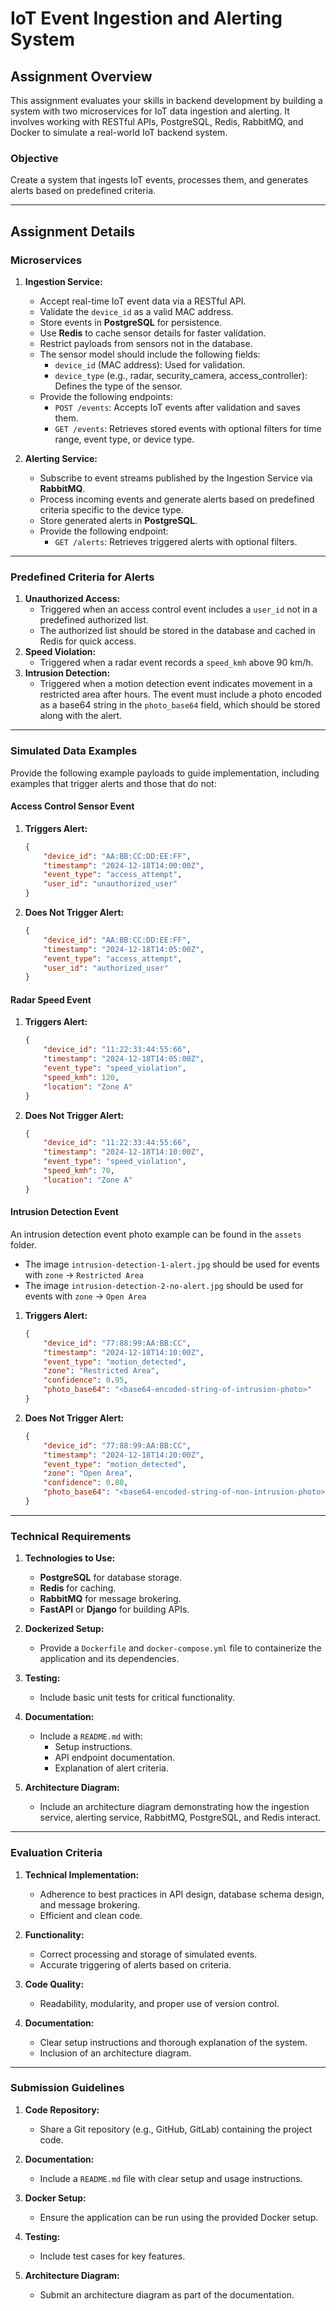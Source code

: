 

# IoT Event Ingestion and Alerting System

## Assignment Overview

This assignment evaluates your skills in backend development by building a system with two microservices for IoT data ingestion and alerting. It involves working with RESTful APIs, PostgreSQL, Redis, RabbitMQ, and Docker to simulate a real-world IoT backend system.

### Objective

Create a system that ingests IoT events, processes them, and generates alerts based on predefined criteria.

---

## Assignment Details

### Microservices

1. **Ingestion Service:**

   - Accept real-time IoT event data via a RESTful API.
   - Validate the `device_id` as a valid MAC address.
   - Store events in **PostgreSQL** for persistence.
   - Use **Redis** to cache sensor details for faster validation.
   - Restrict payloads from sensors not in the database.
   - The sensor model should include the following fields:
     - `device_id` (MAC address): Used for validation.
     - `device_type` (e.g., radar, security\_camera, access\_controller): Defines the type of the sensor.
   - Provide the following endpoints:
     - `POST /events`: Accepts IoT events after validation and saves them.
     - `GET /events`: Retrieves stored events with optional filters for time range, event type, or device type.

2. **Alerting Service:**

   - Subscribe to event streams published by the Ingestion Service via **RabbitMQ**.
   - Process incoming events and generate alerts based on predefined criteria specific to the device type.
   - Store generated alerts in **PostgreSQL**.
   - Provide the following endpoint:
     - `GET /alerts`: Retrieves triggered alerts with optional filters.

---

### Predefined Criteria for Alerts

1. **Unauthorized Access:**
   - Triggered when an access control event includes a `user_id` not in a predefined authorized list.
   - The authorized list should be stored in the database and cached in Redis for quick access.
2. **Speed Violation:**
   - Triggered when a radar event records a `speed_kmh` above 90 km/h.
3. **Intrusion Detection:**
   - Triggered when a motion detection event indicates movement in a restricted area after hours. The event must include a photo encoded as a base64 string in the `photo_base64` field, which should be stored along with the alert.

---

### Simulated Data Examples

Provide the following example payloads to guide implementation, including examples that trigger alerts and those that do not:

#### Access Control Sensor Event

1. **Triggers Alert:**
   ```json
   {
       "device_id": "AA:BB:CC:DD:EE:FF",
       "timestamp": "2024-12-18T14:00:00Z",
       "event_type": "access_attempt",
       "user_id": "unauthorized_user"
   }
   ```
2. **Does Not Trigger Alert:**
   ```json
   {
       "device_id": "AA:BB:CC:DD:EE:FF",
       "timestamp": "2024-12-18T14:05:00Z",
       "event_type": "access_attempt",
       "user_id": "authorized_user"
   }
   ```

#### Radar Speed Event

1. **Triggers Alert:**
   ```json
   {
       "device_id": "11:22:33:44:55:66",
       "timestamp": "2024-12-18T14:05:00Z",
       "event_type": "speed_violation",
       "speed_kmh": 120,
       "location": "Zone A"
   }
   ```
2. **Does Not Trigger Alert:**
   ```json
   {
       "device_id": "11:22:33:44:55:66",
       "timestamp": "2024-12-18T14:10:00Z",
       "event_type": "speed_violation",
       "speed_kmh": 70,
       "location": "Zone A"
   }
   ```

#### Intrusion Detection Event
An intrusion detection event photo example can be found in the `assets` folder.
- The image `intrusion-detection-1-alert.jpg` should be used for events with `zone` -> `Restricted Area`
- The image `intrusion-detection-2-no-alert.jpg` should be used for events with `zone` -> `Open Area`

1. **Triggers Alert:**
   ```json
   {
       "device_id": "77:88:99:AA:BB:CC",
       "timestamp": "2024-12-18T14:10:00Z",
       "event_type": "motion_detected",
       "zone": "Restricted Area",
       "confidence": 0.95,
       "photo_base64": "<base64-encoded-string-of-intrusion-photo>"
   }
   ```
2. **Does Not Trigger Alert:**
   ```json
   {
       "device_id": "77:88:99:AA:BB:CC",
       "timestamp": "2024-12-18T14:20:00Z",
       "event_type": "motion_detected",
       "zone": "Open Area",
       "confidence": 0.80,
       "photo_base64": "<base64-encoded-string-of-non-intrusion-photo>"
   }
   ```

---

### Technical Requirements

1. **Technologies to Use:**

   - **PostgreSQL** for database storage.
   - **Redis** for caching.
   - **RabbitMQ** for message brokering.
   - **FastAPI** or **Django** for building APIs.

2. **Dockerized Setup:**

   - Provide a `Dockerfile` and `docker-compose.yml` file to containerize the application and its dependencies.

3. **Testing:**

   - Include basic unit tests for critical functionality.

4. **Documentation:**

   - Include a `README.md` with:
     - Setup instructions.
     - API endpoint documentation.
     - Explanation of alert criteria.

5. **Architecture Diagram:**

   - Include an architecture diagram demonstrating how the ingestion service, alerting service, RabbitMQ, PostgreSQL, and Redis interact.

---

### Evaluation Criteria

1. **Technical Implementation:**

   - Adherence to best practices in API design, database schema design, and message brokering.
   - Efficient and clean code.

2. **Functionality:**

   - Correct processing and storage of simulated events.
   - Accurate triggering of alerts based on criteria.

3. **Code Quality:**

   - Readability, modularity, and proper use of version control.

4. **Documentation:**

   - Clear setup instructions and thorough explanation of the system.
   - Inclusion of an architecture diagram.

---

### Submission Guidelines

1. **Code Repository:**

   - Share a Git repository (e.g., GitHub, GitLab) containing the project code.

2. **Documentation:**

   - Include a `README.md` file with clear setup and usage instructions.

3. **Docker Setup:**

   - Ensure the application can be run using the provided Docker setup.

4. **Testing:**

   - Include test cases for key features.

5. **Architecture Diagram:**

   - Submit an architecture diagram as part of the documentation.

